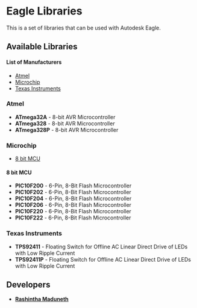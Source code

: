﻿# Eagle Libraries
This is a set of libraries that can be used with Autodesk Eagle.

## Available Libraries

#### List of Manufacturers
* [Atmel](#atmel)
* [Microchip](#microchip)
* [Texas Instruments](#texas-instruments)

### Atmel
* **ATmega32A** - 8-bit AVR Microcontroller
* **ATmega328** - 8-bit AVR Microcontroller
* **ATmega328P** - 8-bit AVR Microcontroller

### Microchip

* [8 bit MCU](#8-bit-mcu)

#### 8 bit MCU

* **PIC10F200** - 6-Pin, 8-Bit Flash Microcontroller
* **PIC10F202** - 6-Pin, 8-Bit Flash Microcontroller
* **PIC10F204** - 6-Pin, 8-Bit Flash Microcontroller
* **PIC10F206** - 6-Pin, 8-Bit Flash Microcontroller
* **PIC10F220** - 6-Pin, 8-Bit Flash Microcontroller
* **PIC10F222** - 6-Pin, 8-Bit Flash Microcontroller

### Texas Instruments
* **TPS92411** - Floating Switch for Offline AC Linear Direct Drive of LEDs with Low Ripple Current
* **TPS92411P** - Floating Switch for Offline AC Linear Direct Drive of LEDs with Low Ripple Current

## Developers
* **[Rashintha Maduneth](https://www.facebook.com/Rashintha)**